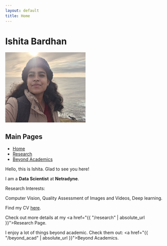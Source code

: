 ```yaml
---
layout: default
title: Home
---
```


<h1>Ishita Bardhan</h1>
<img src="/images/site_me_resize.jpg" alt="About Image">

## Main Pages

- [Home](index.md)
- [Research](research.md)
- [Beyond Academics](beyond_acad.md)
  
Hello, this is Ishita. Glad to see you here!

I am a <b>Data Scientist</b> at <b>Netradyne</b>.

Research Interests:

Computer Vision, Quality Assessment of Images and Videos, Deep learning.

Find my CV [here](https://drive.google.com/file/d/1ApN2TsZROJ7JegmmG7k6k13SlEGYfwc6/view).

Check out more details at my <a href="{{ "/research" | absolute_url }}">Research Page</a>.

I enjoy a lot of things beyond academic. Check them out: <a href="{{ "/beyond_acad" | absolute_url }}">Beyond Academics</a>.
